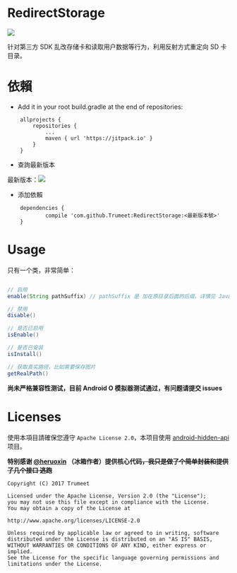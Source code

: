 # RedirectStorage

[![](https://jitpack.io/v/Trumeet/RedirectStorage.svg)](https://jitpack.io/#Trumeet/RedirectStorage)

针对第三方 SDK 乱改存储卡和读取用户数据等行为，利用反射方式重定向 SD 卡目录。

# 依賴

* Add it in your root build.gradle at the end of repositories:
```
	allprojects {
		repositories {
			...
			maven { url 'https://jitpack.io' }
		}
	}
```

* 查詢最新版本

最新版本：[![](https://jitpack.io/v/Trumeet/RedirectStorage.svg)](https://jitpack.io/#Trumeet/RedirectStorage)

* 添加依賴

```
    dependencies {
	        compile 'com.github.Trumeet:RedirectStorage:<最新版本號>'
	}
```

# Usage

只有一个类，非常简单：

```java

// 启用
enable(String pathSuffix) // pathSuffix 是 加在原目录后面的后缀，详情见 JavaDoc

// 禁用
disable()

// 是否已启用
isEnable()

// 是否已安装
isInstall()

// 获取真实路径，比如需要保存图片
getRealPath()

```

**尚未严格兼容性测试，目前 Android O 模拟器测试通过，有问题请提交 issues**

# Licenses
使用本項目請確保您遵守 `Apache License 2.0`，本项目使用 [android-hidden-api](https://github.com/anggrayudi/android-hidden-api) 项目。

**特别感谢 [@heruoxin](https://github.com/heruoxin) （冰箱作者）提供核心代码~~，我只是做了个简单封装和提供了几个接口 逃跑~~**

```
Copyright (C) 2017 Trumeet

Licensed under the Apache License, Version 2.0 (the "License");
you may not use this file except in compliance with the License.
You may obtain a copy of the License at

http://www.apache.org/licenses/LICENSE-2.0

Unless required by applicable law or agreed to in writing, software
distributed under the License is distributed on an "AS IS" BASIS,
WITHOUT WARRANTIES OR CONDITIONS OF ANY KIND, either express or implied.
See the License for the specific language governing permissions and
limitations under the License.
```
